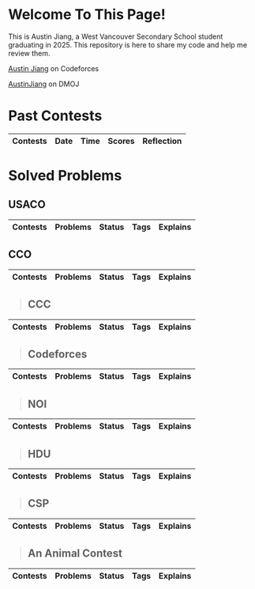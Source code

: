# Welcome To This Page!
This is Austin Jiang, a West Vancouver Secondary School student graduating in 2025.
This repository is here to share my code and help me review them.

[Austin Jiang](https://codeforces.com/profile/Austin_Jiang) on Codeforces

[AustinJiang](https://dmoj.ca/user/AustinJiang) on DMOJ

# Past Contests
| Contests | Date | Time | Scores | Reflection |
| :------- | :--- | :--- | :----- | :--------- |


# Solved Problems
## USACO
| Contests | Problems | Status | Tags | Explains |
| :------- | :------- | :----- | :--- | :------- |

## CCO
| Contests | Problems | Status | Tags | Explains |
| :------- | :------- | :----- | :--- | :------- |
>## CCC
| Contests | Problems | Status | Tags | Explains |
| :------- | :------- | :----- | :--- | :------- |
>## Codeforces
| Contests | Problems | Status | Tags | Explains |
| :------- | :------- | :----- | :--- | :------- |
>## NOI
| Contests | Problems | Status | Tags | Explains |
| :------- | :------- | :----- | :--- | :------- |
>## HDU
| Contests | Problems | Status | Tags | Explains |
| :------- | :------- | :----- | :--- | :------- |
>## CSP
| Contests | Problems | Status | Tags | Explains |
| :------- | :------- | :----- | :--- | :------- |
>## An Animal Contest
| Contests | Problems | Status | Tags | Explains |
| :------- | :------- | :----- | :--- | :------- |
